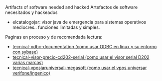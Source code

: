 Artifacts of software needed and hacked
Artefactos de software necesitados y hackeados

* elcatalogojar: visor java de emergencia para sistemas operativos mediocres.. funciones limitadas y simples.

Paginas en proceso y de recomendada lectura:

* [tecnical-odbc-documentation (como usar ODBC en linux y su entorno con sybase)](https://gitlab.com/nerp/nerpextras/wikis/tecnical-odbc-documentation)
* [tecnical-visor-precio-cd202-serial (como usar el visor serial D202 varias marcas)](https://gitlab.com/nerp/nerpextras/wikis/tecnical-visor-precio-cd202-serial)
* [tecnical-vposjaruniversal-megasoft (como usar el vpos universar verifone/ingenico)](https://gitlab.com/nerp/nerpextras/wikis/vposjaruniversal-megasoft-verifone-ingenico)